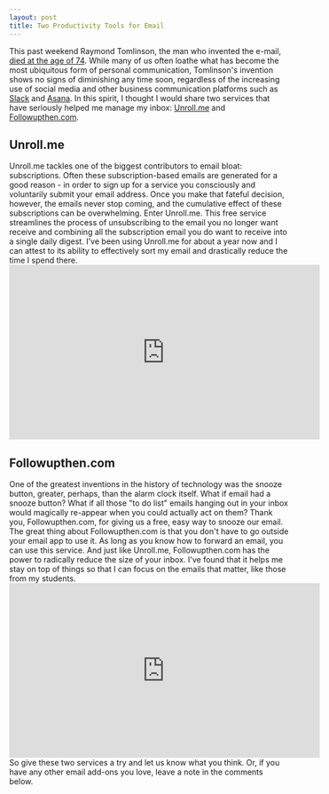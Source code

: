 ```yaml
---
layout: post
title: Two Productivity Tools for Email
---
```


This past weekend Raymond Tomlinson, the man who invented the e-mail, [died at the age of 74](http://www.nytimes.com/2016/03/08/technology/raymond-tomlinson-email-obituary.html). While many of us often loathe what has become the most ubiquitous form of personal communication, Tomlinson's invention shows no signs of diminishing any time soon, regardless of the increasing use of social media and other business communication platforms such as [Slack](https://slack.com) and [Asana](https://asana.com). In this spirit, I thought I would share two services that have seriously helped me manage my inbox: [Unroll.me](https://unroll.me) and [Followupthen.com](https://www.followupthen.com).

## Unroll.me

Unroll.me tackles one of the biggest contributors to email bloat: subscriptions. Often these subscription-based emails are generated for a good reason - in order to sign up for a service you consciously and voluntarily submit your email address. Once you make that fateful decision, however, the emails never stop coming, and the cumulative effect of these subscriptions can be overwhelming. Enter Unroll.me. This free service streamlines the process of unsubscribing to the email you no longer want receive and combining all the subscription email you do want to receive into a single daily digest. I've been using Unroll.me for about a year now and I can attest to its ability to effectively sort my email and drastically reduce the time I spend there.<iframe src="https://www.youtube.com/embed/QL26FS5daGY" width="560" height="315" frameborder="0" allowfullscreen="allowfullscreen"></iframe>

## Followupthen.com

One of the greatest inventions in the history of technology was the snooze button, greater, perhaps, than the alarm clock itself. What if email had a snooze button? What if all those "to do list" emails hanging out in your inbox would magically re-appear when you could actually act on them? Thank you, Followupthen.com, for giving us a free, easy way to snooze our email. The great thing about Followupthen.com is that you don't have to go outside your email app to use it. As long as you know how to forward an email, you can use this service. And just like Unroll.me, Followupthen.com has the power to radically reduce the size of your inbox. I've found that it helps me stay on top of things so that I can focus on the emails that matter, like those from my students. <iframe src="https://www.youtube.com/embed/y1GyXuU2J5k" width="560" height="315" frameborder="0" allowfullscreen="allowfullscreen"></iframe>So give these two services a try and let us know what you think. Or, if you have any other email add-ons you love, leave a note in the comments below.
